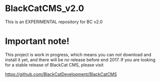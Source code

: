 # BlackCatCMS_v2.0

This is an EXPERIMENTAL repository for BC v2.0

# Important note!

This project is work in progress, which means you can *not* download and install it yet, and there will be *no* release before end 2017. If you are looking for a stable release of BlackCat CMS, please visit

https://github.com/BlackCatDevelopment/BlackCatCMS

